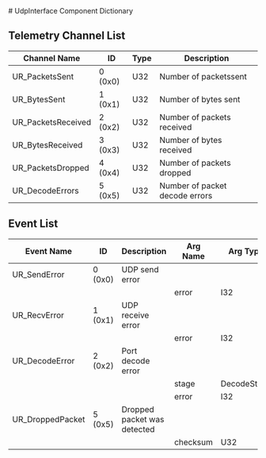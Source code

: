 <title>UdpInterface Component Dictionary</title>
# UdpInterface Component Dictionary


## Telemetry Channel List

|Channel Name|ID|Type|Description|
|---|---|---|---|
|UR_PacketsSent|0 (0x0)|U32|Number of packetssent|
|UR_BytesSent|1 (0x1)|U32|Number of bytes sent|
|UR_PacketsReceived|2 (0x2)|U32|Number of packets received|
|UR_BytesReceived|3 (0x3)|U32|Number of bytes received|
|UR_PacketsDropped|4 (0x4)|U32|Number of packets dropped|
|UR_DecodeErrors|5 (0x5)|U32|Number of packet decode errors|

## Event List

|Event Name|ID|Description|Arg Name|Arg Type|Arg Size|Description
|---|---|---|---|---|---|---|
|UR_SendError|0 (0x0)|UDP send error| | | | |
| | | |error|I32|||
|UR_RecvError|1 (0x1)|UDP receive error| | | | |
| | | |error|I32|||
|UR_DecodeError|2 (0x2)|Port decode error| | | | |
| | | |stage|DecodeStage|||
| | | |error|I32|||
|UR_DroppedPacket|5 (0x5)|Dropped packet was detected| | | | |
| | | |checksum|U32|||
